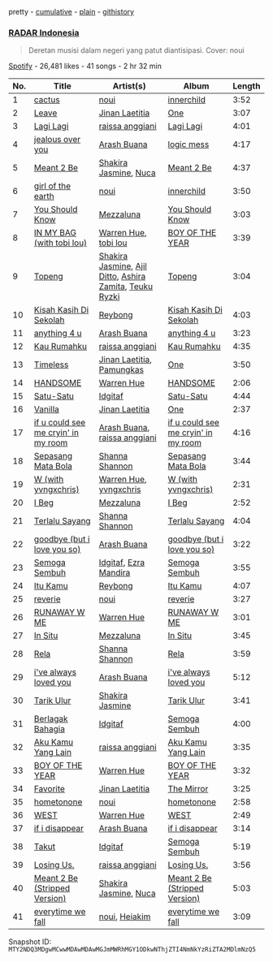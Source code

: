 pretty - [cumulative](/playlists/cumulative/37i9dQZF1DWYxUz0Ouugmb.md) - [plain](/playlists/plain/37i9dQZF1DWYxUz0Ouugmb) - [githistory](https://github.githistory.xyz/mackorone/spotify-playlist-archive/blob/main/playlists/plain/37i9dQZF1DWYxUz0Ouugmb)

### [RADAR Indonesia](https://open.spotify.com/playlist/37i9dQZF1DWYxUz0Ouugmb)

> Deretan musisi dalam negeri yang patut diantisipasi\. Cover: noui

[Spotify](https://open.spotify.com/user/spotify) - 26,481 likes - 41 songs - 2 hr 32 min

| No. | Title | Artist(s) | Album | Length |
|---|---|---|---|---|
| 1 | [cactus](https://open.spotify.com/track/7KMVvz2pgecZrUDkRJiFqY) | [noui](https://open.spotify.com/artist/3NNLu9Wli3fbZW22xzN08B) | [innerchild](https://open.spotify.com/album/72jZtqNaiAbUmcU5OqVgp9) | 3:52 |
| 2 | [Leave](https://open.spotify.com/track/0EoKAD9I7OOOohRmmVvtIT) | [Jinan Laetitia](https://open.spotify.com/artist/0BCK8dKHWITYcDo06Fuxth) | [One](https://open.spotify.com/album/13P9zBl1EtCVYBrMbiPqXJ) | 3:07 |
| 3 | [Lagi Lagi](https://open.spotify.com/track/2kN0Lv2Bk0n1KuP9drjWxf) | [raissa anggiani](https://open.spotify.com/artist/11k3Y6uyixbyGfgPl8qZTZ) | [Lagi Lagi](https://open.spotify.com/album/1nj3yCHh1mXPJMTjrQ6ikN) | 4:01 |
| 4 | [jealous over you](https://open.spotify.com/track/2ldcIznpTSRjxoDsNpM3wF) | [Arash Buana](https://open.spotify.com/artist/3OFUmiZcD0AWtjOYFJVpwM) | [logic mess](https://open.spotify.com/album/5O73HFP1TRW52nqawnv7iz) | 4:17 |
| 5 | [Meant 2 Be](https://open.spotify.com/track/35xF6iKiyjohKJgg7dntw4) | [Shakira Jasmine](https://open.spotify.com/artist/18nKUAfNnowoqfqDhwI3X3), [Nuca](https://open.spotify.com/artist/5x3nSujruZLuB6xBicI6Ai) | [Meant 2 Be](https://open.spotify.com/album/0KORzAxKyh3MKupM2ArZtd) | 4:37 |
| 6 | [girl of the earth](https://open.spotify.com/track/4yLWk1DIcgBihCDFD7MshU) | [noui](https://open.spotify.com/artist/3NNLu9Wli3fbZW22xzN08B) | [innerchild](https://open.spotify.com/album/72jZtqNaiAbUmcU5OqVgp9) | 3:50 |
| 7 | [You Should Know](https://open.spotify.com/track/5my3W0CKAb8kb6Z2Z7NjGx) | [Mezzaluna](https://open.spotify.com/artist/2B8y0aE3IZYSeyKYj34W6a) | [You Should Know](https://open.spotify.com/album/47k8LFRZGbI3TKNSzuHAjq) | 3:03 |
| 8 | [IN MY BAG \(with tobi lou\)](https://open.spotify.com/track/3Vdu1sTIUi45NZvguJDmhk) | [Warren Hue](https://open.spotify.com/artist/4qcKNkdxUidhvUByB2eQ6g), [tobi lou](https://open.spotify.com/artist/4T8NIfZmVY6TJFqVzN6X49) | [BOY OF THE YEAR](https://open.spotify.com/album/7jKfffXc64aO4CubnAI1UJ) | 3:39 |
| 9 | [Topeng](https://open.spotify.com/track/2iHfsyJp0tRdGH3xgSRtSz) | [Shakira Jasmine](https://open.spotify.com/artist/18nKUAfNnowoqfqDhwI3X3), [Ajil Ditto](https://open.spotify.com/artist/2vtCmMvb2FdI8GbBkgGDE1), [Ashira Zamita](https://open.spotify.com/artist/7u6zt5ZVx1yiUWbCzCyD2l), [Teuku Ryzki](https://open.spotify.com/artist/5sO5QK8taSVb6DPtAD0Xw0) | [Topeng](https://open.spotify.com/album/67m8hYyCtFwU9CaPVpyGAE) | 3:04 |
| 10 | [Kisah Kasih Di Sekolah](https://open.spotify.com/track/7BrOAEtCjD5cHXLLykPCqV) | [Reybong](https://open.spotify.com/artist/6kthu3bnrZuU7G1VLmRWF5) | [Kisah Kasih Di Sekolah](https://open.spotify.com/album/0uT4pw1USlXFDKeWyFfxLC) | 4:03 |
| 11 | [anything 4 u](https://open.spotify.com/track/20p998Iw1tqEeHHvnxZ1wx) | [Arash Buana](https://open.spotify.com/artist/3OFUmiZcD0AWtjOYFJVpwM) | [anything 4 u](https://open.spotify.com/album/64K42F7vbZEIxKUZjz0bq5) | 3:23 |
| 12 | [Kau Rumahku](https://open.spotify.com/track/7nQoDLkzCcoIpKPQt3eCdN) | [raissa anggiani](https://open.spotify.com/artist/11k3Y6uyixbyGfgPl8qZTZ) | [Kau Rumahku](https://open.spotify.com/album/7vPQboGZn7eLlwwyOeCTQO) | 4:35 |
| 13 | [Timeless](https://open.spotify.com/track/64mtE2D4LtP9AaKbF5CGJT) | [Jinan Laetitia](https://open.spotify.com/artist/0BCK8dKHWITYcDo06Fuxth), [Pamungkas](https://open.spotify.com/artist/7d86ERlvO5UG44j7Va0Y0C) | [One](https://open.spotify.com/album/13P9zBl1EtCVYBrMbiPqXJ) | 3:50 |
| 14 | [HANDSOME](https://open.spotify.com/track/79deaUtPDHb03XPGbw9vkn) | [Warren Hue](https://open.spotify.com/artist/4qcKNkdxUidhvUByB2eQ6g) | [HANDSOME](https://open.spotify.com/album/4cFVHMqi4KvkOrb6zlhdvT) | 2:06 |
| 15 | [Satu\-Satu](https://open.spotify.com/track/5rFNflUKMTsOlBVdGv1ahL) | [Idgitaf](https://open.spotify.com/artist/7pFWMC2E7h8eL3SZyHRsRq) | [Satu\-Satu](https://open.spotify.com/album/2WFFb7cIQXQXvuOsoqB69C) | 4:44 |
| 16 | [Vanilla](https://open.spotify.com/track/1JVS1j91lyFfLltcWerYSh) | [Jinan Laetitia](https://open.spotify.com/artist/0BCK8dKHWITYcDo06Fuxth) | [One](https://open.spotify.com/album/13P9zBl1EtCVYBrMbiPqXJ) | 2:37 |
| 17 | [if u could see me cryin' in my room](https://open.spotify.com/track/13sOb9V6Y3uCnRxY9HIZqP) | [Arash Buana](https://open.spotify.com/artist/3OFUmiZcD0AWtjOYFJVpwM), [raissa anggiani](https://open.spotify.com/artist/11k3Y6uyixbyGfgPl8qZTZ) | [if u could see me cryin' in my room](https://open.spotify.com/album/3Ylr1ueJYvCCM2i7yPTReZ) | 4:16 |
| 18 | [Sepasang Mata Bola](https://open.spotify.com/track/4jRX03skpItE7YzxVjaPZX) | [Shanna Shannon](https://open.spotify.com/artist/2wJ77L3w0hTQDJH9uH39c2) | [Sepasang Mata Bola](https://open.spotify.com/album/7AKPjfIbnFsKHV6rdKb2El) | 3:44 |
| 19 | [W \(with yvngxchris\)](https://open.spotify.com/track/4pFkivUXTiGcEQS4dfcVc6) | [Warren Hue](https://open.spotify.com/artist/4qcKNkdxUidhvUByB2eQ6g), [yvngxchris](https://open.spotify.com/artist/2qB0DlFsQOpNh0bdMCJLwr) | [W \(with yvngxchris\)](https://open.spotify.com/album/6wWt12ueB7BwQJS0OcuoHZ) | 2:31 |
| 20 | [I Beg](https://open.spotify.com/track/48r2oRtw3RSOZHnuQFWZWb) | [Mezzaluna](https://open.spotify.com/artist/2B8y0aE3IZYSeyKYj34W6a) | [I Beg](https://open.spotify.com/album/4GskNwqLX1y2uHhL73JH9j) | 2:52 |
| 21 | [Terlalu Sayang](https://open.spotify.com/track/4shyP6S00jyjHZZz9oRs7b) | [Shanna Shannon](https://open.spotify.com/artist/2wJ77L3w0hTQDJH9uH39c2) | [Terlalu Sayang](https://open.spotify.com/album/4BvjQGyatE1Y4jmNgwAn3A) | 4:04 |
| 22 | [goodbye \(but i love you so\)](https://open.spotify.com/track/11m4b4pLPkjREaA4p9CQGR) | [Arash Buana](https://open.spotify.com/artist/3OFUmiZcD0AWtjOYFJVpwM) | [goodbye \(but i love you so\)](https://open.spotify.com/album/7cPgBJ1xi3QLgeLNtcDsmu) | 3:22 |
| 23 | [Semoga Sembuh](https://open.spotify.com/track/4xEcTICXVeJMelJJya2IXR) | [Idgitaf](https://open.spotify.com/artist/7pFWMC2E7h8eL3SZyHRsRq), [Ezra Mandira](https://open.spotify.com/artist/65TmVa8KZPj1UgvqZUuHqJ) | [Semoga Sembuh](https://open.spotify.com/album/6x67lQpaX0KyEpmso8bfqh) | 3:55 |
| 24 | [Itu Kamu](https://open.spotify.com/track/3qGkwkxr7N2VfFf3fImq0x) | [Reybong](https://open.spotify.com/artist/6kthu3bnrZuU7G1VLmRWF5) | [Itu Kamu](https://open.spotify.com/album/6Xl8CANrPQXIALJB1W2aNG) | 4:07 |
| 25 | [reverie](https://open.spotify.com/track/2Wip5AS4ofsLpRoYK4433A) | [noui](https://open.spotify.com/artist/3NNLu9Wli3fbZW22xzN08B) | [reverie](https://open.spotify.com/album/5N2Upnzz1c39IygJXUHTsJ) | 3:27 |
| 26 | [RUNAWAY W ME](https://open.spotify.com/track/7pzfaLBUK9WvVT2ageCLZ5) | [Warren Hue](https://open.spotify.com/artist/4qcKNkdxUidhvUByB2eQ6g) | [RUNAWAY W ME](https://open.spotify.com/album/0e5zw8a0EjqapZqc7Fkmv4) | 3:01 |
| 27 | [In Situ](https://open.spotify.com/track/6pNdQ1iQsK2z3nJeWoU7Ba) | [Mezzaluna](https://open.spotify.com/artist/2B8y0aE3IZYSeyKYj34W6a) | [In Situ](https://open.spotify.com/album/54ku7s6zlpt1KoTR8raxp6) | 3:45 |
| 28 | [Rela](https://open.spotify.com/track/1azXDEz0VyJzPUfjq3dxJZ) | [Shanna Shannon](https://open.spotify.com/artist/2wJ77L3w0hTQDJH9uH39c2) | [Rela](https://open.spotify.com/album/3pAIePTL43Po9BwgPJn2m0) | 3:59 |
| 29 | [i've always loved you](https://open.spotify.com/track/0zB7FqXYqlcjYy2Zclz5r4) | [Arash Buana](https://open.spotify.com/artist/3OFUmiZcD0AWtjOYFJVpwM) | [i've always loved you](https://open.spotify.com/album/558Ysrewk0x3CMG2DozIkF) | 5:12 |
| 30 | [Tarik Ulur](https://open.spotify.com/track/7HBnW7E26egSo7p7DWs9XH) | [Shakira Jasmine](https://open.spotify.com/artist/18nKUAfNnowoqfqDhwI3X3) | [Tarik Ulur](https://open.spotify.com/album/3nOtvP5lymtIrN6UT4M3kC) | 3:41 |
| 31 | [Berlagak Bahagia](https://open.spotify.com/track/2H3Cb56ZSByWF0bX9LyTqI) | [Idgitaf](https://open.spotify.com/artist/7pFWMC2E7h8eL3SZyHRsRq) | [Semoga Sembuh](https://open.spotify.com/album/6x67lQpaX0KyEpmso8bfqh) | 4:00 |
| 32 | [Aku Kamu Yang Lain](https://open.spotify.com/track/2yhAtx8uyIKRnxLX3ftu8I) | [raissa anggiani](https://open.spotify.com/artist/11k3Y6uyixbyGfgPl8qZTZ) | [Aku Kamu Yang Lain](https://open.spotify.com/album/2WbvbkUUDWh8yFKxzXNux1) | 3:35 |
| 33 | [BOY OF THE YEAR](https://open.spotify.com/track/6jRjPgWMFdYROlNXU5xUZQ) | [Warren Hue](https://open.spotify.com/artist/4qcKNkdxUidhvUByB2eQ6g) | [BOY OF THE YEAR](https://open.spotify.com/album/1PQd3NJjYgsG2pE88bwTwp) | 3:32 |
| 34 | [Favorite](https://open.spotify.com/track/6Nd7rc30EsFdGrwfeB8N2n) | [Jinan Laetitia](https://open.spotify.com/artist/0BCK8dKHWITYcDo06Fuxth) | [The Mirror](https://open.spotify.com/album/51etW6Ge46Vuuvhq5cgTQ6) | 3:25 |
| 35 | [hometonone](https://open.spotify.com/track/2r3QRuErB1Lgck5CqI2KH4) | [noui](https://open.spotify.com/artist/3NNLu9Wli3fbZW22xzN08B) | [hometonone](https://open.spotify.com/album/1uadeW46GYVBfUsqtK45in) | 2:58 |
| 36 | [WEST](https://open.spotify.com/track/7LiXlY6Fhueht9ME6oLzWN) | [Warren Hue](https://open.spotify.com/artist/4qcKNkdxUidhvUByB2eQ6g) | [WEST](https://open.spotify.com/album/2Z6pkESrKWO14hSFVaUNmS) | 2:49 |
| 37 | [if i disappear](https://open.spotify.com/track/63UXZzoNnFZxkv7AHwqLn3) | [Arash Buana](https://open.spotify.com/artist/3OFUmiZcD0AWtjOYFJVpwM) | [if i disappear](https://open.spotify.com/album/46pvSQi4EfBrQBv9L1SjKk) | 3:14 |
| 38 | [Takut](https://open.spotify.com/track/3ciZ0IbqYoFV7R20D0TBgA) | [Idgitaf](https://open.spotify.com/artist/7pFWMC2E7h8eL3SZyHRsRq) | [Semoga Sembuh](https://open.spotify.com/album/6x67lQpaX0KyEpmso8bfqh) | 5:19 |
| 39 | [Losing Us.](https://open.spotify.com/track/6embPWj9qvusLg9JpbAmCQ) | [raissa anggiani](https://open.spotify.com/artist/11k3Y6uyixbyGfgPl8qZTZ) | [Losing Us.](https://open.spotify.com/album/5rcVsRWjcqRgK91jsNCVWo) | 3:56 |
| 40 | [Meant 2 Be \(Stripped Version\)](https://open.spotify.com/track/6rYi8GI5jEUCYSHYZSlpvZ) | [Shakira Jasmine](https://open.spotify.com/artist/18nKUAfNnowoqfqDhwI3X3), [Nuca](https://open.spotify.com/artist/5x3nSujruZLuB6xBicI6Ai) | [Meant 2 Be \(Stripped Version\)](https://open.spotify.com/album/4VlVn6uG7iXD7H9Onqb6c8) | 5:03 |
| 41 | [everytime we fall](https://open.spotify.com/track/2Y1Uszl2U8QdwOLtizvUUI) | [noui](https://open.spotify.com/artist/3NNLu9Wli3fbZW22xzN08B), [Heiakim](https://open.spotify.com/artist/7CSdLmKke7VFyb0ZJfl3W1) | [everytime we fall](https://open.spotify.com/album/1wmhx7Q7Y4dYDWJ7jOWwUQ) | 3:09 |

Snapshot ID: `MTY2NDQ3MDgwMCwwMDAwMDAwMGJmMWRhMGY1ODkwNThjZTI4NmNkYzRiZTA2MDlmNzQ5`
